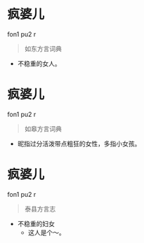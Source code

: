 # 疯婆儿
fon1 pu2 r
> 如东方言词典
- 不稳重的女人。

# 疯婆儿
fon1 pu2 r
> 如皋方言词典
- 昵指过分活泼带点粗狂的女性，多指小女孩。

# 疯婆儿
fon1 pu2 r
> 泰县方言志
- 不稳重的妇女
  - 这人是个～。
